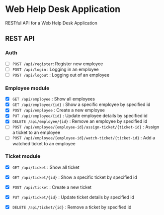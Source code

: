 # Web Help Desk Application
RESTful API for a Web Help Desk Application

## REST API 

### Auth

- [ ] `POST /api/register`: Register new employee
- [ ] `POST /api/login` : Logging in an employee
- [ ] `POST /api/logout` : Logging out of an employee

### Employee module

- [x] `GET /api/employee` : Show all employees
- [x] `GET /api/employee/{id}` : Show a specific employee by specified id
- [x] `POST /api/employee` : Create a new employee
- [x] `PUT /api/employee/{id}` : Update employee details by specified id
- [x] `DELETE /api/employee/{id}` : Remove an employee by specified id
- [ ] `POST /api/employee/{employee-id}/assign-ticket/{ticket-id}` : Assign a ticket to an employee
- [ ] `POST /api/employee/{employee-id}/watch-ticket/{ticket-id}` : Add a watched ticket to an employee

### Ticket module

- [x] `GET /api/ticket` : Show all ticket
- [x] `GET /api/ticket/{id}` : Show a specific ticket by specified id
- [x] `POST /api/ticket` : Create a new ticket
- [x] `PUT /api/ticket/{id}` : Update ticket details by specified id
- [x] `DELETE /api/ticket/{id}` : Remove a ticket by specified id

